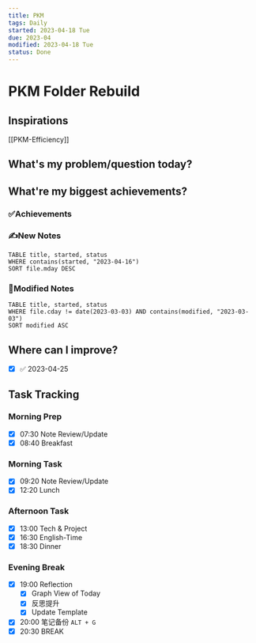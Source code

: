 ```yaml
---
title: PKM
tags: Daily
started: 2023-04-18 Tue
due: 2023-04
modified: 2023-04-18 Tue
status: Done
---
```

# PKM Folder Rebuild
## Inspirations
[[PKM-Efficiency]]



## What's my problem/question today?

## What're my biggest achievements?
### ✅Achievements

### ✍️New Notes

```dataview
TABLE title, started, status
WHERE contains(started, "2023-04-16")
SORT file.mday DESC
```

### 📝Modified Notes

```dataview
TABLE title, started, status
WHERE file.cday != date(2023-03-03) AND contains(modified, "2023-03-03")
SORT modified ASC
```

## Where can I improve?
- [x]  ✅ 2023-04-25
## Task Tracking
### Morning Prep
- [x] 07:30 Note Review/Update
- [x] 08:40 Breakfast
### Morning Task
- [x] 09:20 Note Review/Update
- [x] 12:20 Lunch
### Afternoon Task
- [x] 13:00 Tech & Project
- [x] 16:30 English-Time
- [x] 18:30 Dinner
### Evening Break
- [x] 19:00 Reflection
	- [x] Graph View of Today
	- [x] 反思提升
	- [x] Update Template 
- [x] 20:00 笔记备份 `ALT + G`
- [x] 20:30 BREAK